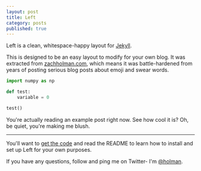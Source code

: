 ```yaml
---
layout: post
title: Left
category: posts
published: true
---
```


Left is a clean, whitespace-happy layout for [Jekyll][jekyll].

This is designed to be an easy layout to modify for your own blog. It was
extracted from [zachholman.com][zh], which means it was battle-hardened from
years of posting serious blog posts about emoji and swear words.

```python
import numpy as np

def test:
	variable = 0

test()

```

You're actually reading an example post right now. See how cool it is? Oh, be
quiet, you're making me blush.

---

You'll want to [get the code][left] and read the README to learn how to
install and set up Left for your own purposes.

If you have any questions, follow and ping me on Twitter- I'm
[@holman][twitter].

[jekyll]: https://github.com/mojombo/jekyll
[zh]: http://zachholman.com
[left]: https://github.com/holman/left#readme
[twitter]: https://twitter.com/holman
